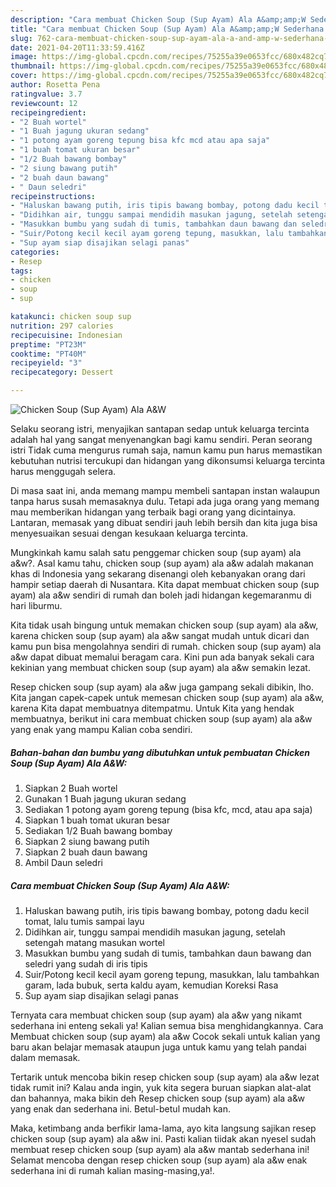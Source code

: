 ```yaml
---
description: "Cara membuat Chicken Soup (Sup Ayam) Ala A&amp;amp;W Sederhana Untuk Jualan"
title: "Cara membuat Chicken Soup (Sup Ayam) Ala A&amp;amp;W Sederhana Untuk Jualan"
slug: 762-cara-membuat-chicken-soup-sup-ayam-ala-a-and-amp-w-sederhana-untuk-jualan
date: 2021-04-20T11:33:59.416Z
image: https://img-global.cpcdn.com/recipes/75255a39e0653fcc/680x482cq70/chicken-soup-sup-ayam-ala-aw-foto-resep-utama.jpg
thumbnail: https://img-global.cpcdn.com/recipes/75255a39e0653fcc/680x482cq70/chicken-soup-sup-ayam-ala-aw-foto-resep-utama.jpg
cover: https://img-global.cpcdn.com/recipes/75255a39e0653fcc/680x482cq70/chicken-soup-sup-ayam-ala-aw-foto-resep-utama.jpg
author: Rosetta Pena
ratingvalue: 3.7
reviewcount: 12
recipeingredient:
- "2 Buah wortel"
- "1 Buah jagung ukuran sedang"
- "1 potong ayam goreng tepung bisa kfc mcd atau apa saja"
- "1 buah tomat ukuran besar"
- "1/2 Buah bawang bombay"
- "2 siung bawang putih"
- "2 buah daun bawang"
- " Daun seledri"
recipeinstructions:
- "Haluskan bawang putih, iris tipis bawang bombay, potong dadu kecil tomat, lalu tumis sampai layu"
- "Didihkan air, tunggu sampai mendidih masukan jagung, setelah setengah matang masukan wortel"
- "Masukkan bumbu yang sudah di tumis, tambahkan daun bawang dan seledri yang sudah di iris tipis"
- "Suir/Potong kecil kecil ayam goreng tepung, masukkan, lalu tambahkan garam, lada bubuk, serta kaldu ayam, kemudian Koreksi Rasa"
- "Sup ayam siap disajikan selagi panas"
categories:
- Resep
tags:
- chicken
- soup
- sup

katakunci: chicken soup sup 
nutrition: 297 calories
recipecuisine: Indonesian
preptime: "PT23M"
cooktime: "PT40M"
recipeyield: "3"
recipecategory: Dessert

---
```



![Chicken Soup (Sup Ayam) Ala A&amp;W](https://img-global.cpcdn.com/recipes/75255a39e0653fcc/680x482cq70/chicken-soup-sup-ayam-ala-aw-foto-resep-utama.jpg)

Selaku seorang istri, menyajikan santapan sedap untuk keluarga tercinta adalah hal yang sangat menyenangkan bagi kamu sendiri. Peran seorang istri Tidak cuma mengurus rumah saja, namun kamu pun harus memastikan kebutuhan nutrisi tercukupi dan hidangan yang dikonsumsi keluarga tercinta harus menggugah selera.

Di masa  saat ini, anda memang mampu membeli santapan instan walaupun tanpa harus susah memasaknya dulu. Tetapi ada juga orang yang memang mau memberikan hidangan yang terbaik bagi orang yang dicintainya. Lantaran, memasak yang dibuat sendiri jauh lebih bersih dan kita juga bisa menyesuaikan sesuai dengan kesukaan keluarga tercinta. 



Mungkinkah kamu salah satu penggemar chicken soup (sup ayam) ala a&amp;w?. Asal kamu tahu, chicken soup (sup ayam) ala a&amp;w adalah makanan khas di Indonesia yang sekarang disenangi oleh kebanyakan orang dari hampir setiap daerah di Nusantara. Kita dapat membuat chicken soup (sup ayam) ala a&amp;w sendiri di rumah dan boleh jadi hidangan kegemaranmu di hari liburmu.

Kita tidak usah bingung untuk memakan chicken soup (sup ayam) ala a&amp;w, karena chicken soup (sup ayam) ala a&amp;w sangat mudah untuk dicari dan kamu pun bisa mengolahnya sendiri di rumah. chicken soup (sup ayam) ala a&amp;w dapat dibuat memalui beragam cara. Kini pun ada banyak sekali cara kekinian yang membuat chicken soup (sup ayam) ala a&amp;w semakin lezat.

Resep chicken soup (sup ayam) ala a&amp;w juga gampang sekali dibikin, lho. Kita jangan capek-capek untuk memesan chicken soup (sup ayam) ala a&amp;w, karena Kita dapat membuatnya ditempatmu. Untuk Kita yang hendak membuatnya, berikut ini cara membuat chicken soup (sup ayam) ala a&amp;w yang enak yang mampu Kalian coba sendiri.

<!--inarticleads1-->

##### Bahan-bahan dan bumbu yang dibutuhkan untuk pembuatan Chicken Soup (Sup Ayam) Ala A&amp;W:

1. Siapkan 2 Buah wortel
1. Gunakan 1 Buah jagung ukuran sedang
1. Sediakan 1 potong ayam goreng tepung (bisa kfc, mcd, atau apa saja)
1. Siapkan 1 buah tomat ukuran besar
1. Sediakan 1/2 Buah bawang bombay
1. Siapkan 2 siung bawang putih
1. Siapkan 2 buah daun bawang
1. Ambil  Daun seledri




<!--inarticleads2-->

##### Cara membuat Chicken Soup (Sup Ayam) Ala A&amp;W:

1. Haluskan bawang putih, iris tipis bawang bombay, potong dadu kecil tomat, lalu tumis sampai layu
1. Didihkan air, tunggu sampai mendidih masukan jagung, setelah setengah matang masukan wortel
1. Masukkan bumbu yang sudah di tumis, tambahkan daun bawang dan seledri yang sudah di iris tipis
1. Suir/Potong kecil kecil ayam goreng tepung, masukkan, lalu tambahkan garam, lada bubuk, serta kaldu ayam, kemudian Koreksi Rasa
1. Sup ayam siap disajikan selagi panas




Ternyata cara membuat chicken soup (sup ayam) ala a&amp;w yang nikamt sederhana ini enteng sekali ya! Kalian semua bisa menghidangkannya. Cara Membuat chicken soup (sup ayam) ala a&amp;w Cocok sekali untuk kalian yang baru akan belajar memasak ataupun juga untuk kamu yang telah pandai dalam memasak.

Tertarik untuk mencoba bikin resep chicken soup (sup ayam) ala a&amp;w lezat tidak rumit ini? Kalau anda ingin, yuk kita segera buruan siapkan alat-alat dan bahannya, maka bikin deh Resep chicken soup (sup ayam) ala a&amp;w yang enak dan sederhana ini. Betul-betul mudah kan. 

Maka, ketimbang anda berfikir lama-lama, ayo kita langsung sajikan resep chicken soup (sup ayam) ala a&amp;w ini. Pasti kalian tiidak akan nyesel sudah membuat resep chicken soup (sup ayam) ala a&amp;w mantab sederhana ini! Selamat mencoba dengan resep chicken soup (sup ayam) ala a&amp;w enak sederhana ini di rumah kalian masing-masing,ya!.

